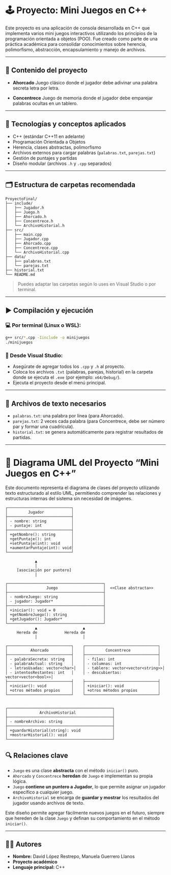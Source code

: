 # 🕹️ Proyecto: Mini Juegos en C++

Este proyecto es una aplicación de consola desarrollada en C++ que implementa varios mini juegos interactivos utilizando los principios de la programación orientada a objetos (POO). Fue creado como parte de una práctica académica para consolidar conocimientos sobre herencia, polimorfismo, abstracción, encapsulamiento y manejo de archivos.

---

## 📌 Contenido del proyecto

* **Ahorcado**
  Juego clásico donde el jugador debe adivinar una palabra secreta letra por letra.

* **Concentrece**
  Juego de memoria donde el jugador debe emparejar palabras ocultas en un tablero.

---

## 🧹 Tecnologías y conceptos aplicados

* C++ (estándar C++11 en adelante)
* Programación Orientada a Objetos
* Herencia, clases abstractas, polimorfismo
* Archivos externos para cargar palabras (`palabras.txt`, `parejas.txt`)
* Gestión de puntajes y partidas
* Diseño modular (archivos `.h` y `.cpp` separados)

---

## 🗂️ Estructura de carpetas recomendada

```
ProyectoFinal/
├── include/
│   ├── Jugador.h
│   ├── Juego.h
│   ├── Ahorcado.h
│   ├── Concentrece.h
│   └── ArchivoHistorial.h
├── src/
│   ├── main.cpp
│   ├── Jugador.cpp
│   ├── Ahorcado.cpp
│   ├── Concentrece.cpp
│   └── ArchivoHistorial.cpp
├── data/
│   ├── palabras.txt
│   └── parejas.txt
├── historial.txt
└── README.md
```

> Puedes adaptar las carpetas según lo uses en Visual Studio o por terminal.

---

## ▶️ Compilación y ejecución

### 💻 Por terminal (Linux o WSL):

```bash
g++ src/*.cpp -Iinclude -o minijuegos
./minijuegos
```

### 🧠 Desde Visual Studio:

* Asegúrate de agregar todos los `.cpp` y `.h` al proyecto.
* Coloca los archivos `.txt` (palabras, parejas, historial) en la carpeta donde se ejecuta el `.exe` (por ejemplo: `x64/Debug/`).
* Ejecuta el proyecto desde el menú principal.

---

## 📄 Archivos de texto necesarios

* `palabras.txt`: una palabra por línea (para Ahorcado).
* `parejas.txt`: 2 veces cada palabra (para Concentrece, debe ser número par y formar una cuadrícula).
* `historial.txt`: se genera automáticamente para registrar resultados de partidas.

---

# 📘 Diagrama UML del Proyecto “Mini Juegos en C++”

Este documento representa el diagrama de clases del proyecto utilizando texto estructurado al estilo UML, permitiendo comprender las relaciones y estructuras internas del sistema sin necesidad de imágenes.

```
┌────────────────────────────┐
│         Jugador            │
├────────────────────────────┤
│ - nombre: string           │
│ - puntaje: int             │
├────────────────────────────┤
│ +getNombre(): string       │
│ +getPuntaje(): int         │
│ +setPuntaje(int): void     │
│ +aumentarPuntaje(int): void│
└────────────────────────────┘

             ▲
             │
     [asociación por puntero]
             │

┌──────────────────────────────────────────┐
│                 Juego                    │  <<Clase abstracta>>
├──────────────────────────────────────────┤
│ - nombreJuego: string                    │
│ - jugador: Jugador*                      │
├──────────────────────────────────────────┤
│ +iniciar(): void = 0                     │
│ +getNombreJuego(): string                │
│ +getJugador(): Jugador*                  │
└──────────────────────────────────────────┘
             ▲                    ▲
     Hereda de            Hereda de
             │                    │

┌────────────────────────────┐    ┌────────────────────────────────┐
│          Ahorcado          │    │         Concentrece            │
├────────────────────────────┤    ├────────────────────────────────┤
│ - palabraSecreta: string   │    │ - filas: int                   │
│ - palabraActual: string    │    │ - columnas: int                │
│ - letrasUsadas: vector<char>│   │ - tablero: vector<vector<string>>│
│ - intentosRestantes: int   │    │ - descubiertas: vector<vector<bool>>│
├────────────────────────────┤    ├────────────────────────────────┤
│ +iniciar(): void           │    │ +iniciar(): void               │
│ +otros métodos propios     │    │ +otros métodos propios         │
└────────────────────────────┘    └────────────────────────────────┘


┌──────────────────────────────────────────────┐
│              ArchivoHistorial                │
├──────────────────────────────────────────────┤
│ - nombreArchivo: string                      │
├──────────────────────────────────────────────┤
│ +guardarHistorial(string): void              │
│ +mostrarHistorial(): void                    │
└──────────────────────────────────────────────┘
```

## 🔍 Relaciones clave

* `Juego` es una clase **abstracta** con el método `iniciar()` puro.
* `Ahorcado` y `Concentrece` **heredan** de `Juego` e implementan su propia lógica.
* `Juego` **contiene un puntero a Jugador**, lo que permite asignar un jugador específico a cualquier juego.
* `ArchivoHistorial` se encarga de **guardar y mostrar** los resultados del jugador usando archivos de texto.

Este diseño permite agregar fácilmente nuevos juegos en el futuro, siempre que hereden de la clase `Juego` y definan su comportamiento en el método `iniciar()`.

---

## 🧑‍💻 Autores

* **Nombre:** David López Restrepo, Manuela Guerrero Llanos
* **Proyecto académico**
* **Lenguaje principal:** C++
